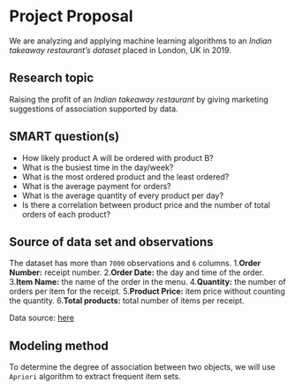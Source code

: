 
# Project Proposal
We are analyzing and applying machine learning algorithms to an *Indian takeaway restaurant’s dataset* placed in London, UK in 2019. 
 
##     Research topic
Raising the profit of an *Indian takeaway restaurant* by giving marketing suggestions of association supported by data.
 
##     SMART question(s)
- How likely product A will be ordered with product B? 
- What is the busiest time in the day/week? 
- What is the most ordered product and the least ordered? 
- What is the average payment for orders? 
- What is the average quantity of every product per day? 
- Is there a correlation between product price and the number of total orders of each product?

##     Source of data set and observations
The dataset has more than `7000` observations and `6` columns. 
1.**Order Number:** receipt number.
2.**Order Date:** the day and time of the order.
3.**Item Name:** the name of the order in the menu.
4.**Quantity:** the number of orders per item for the receipt.
5.**Product Price:** item price without counting the quantity.
6.**Total products:** total number of items per receipt.

Data source: [here](https://www.kaggle.com/datasets/henslersoftware/19560-indian-takeaway-orders?select=restaurant-1-orders.csv)

##    Modeling method
To determine the degree of association between two objects, we will use `Apriori` algorithm to extract frequent item sets.
